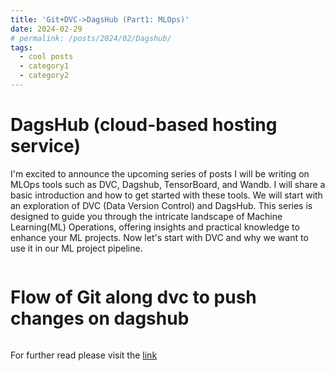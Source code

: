 ```yaml
---
title: 'Git+DVC->DagsHub (Part1: MLOps)'
date: 2024-02-29
# permalink: /posts/2024/02/Dagshub/
tags:
  - cool posts
  - category1
  - category2
---
```


DagsHub (cloud-based hosting service)
======

I'm excited to announce the upcoming series of posts I will be writing on MLOps tools such as DVC, Dagshub, TensorBoard, and Wandb. I will share a basic introduction and how to get started with these tools. We will start with an exploration of DVC (Data Version Control) and DagsHub. This series is designed to guide you through the intricate landscape of Machine Learning(ML) Operations, offering insights and practical knowledge to enhance your ML projects. Now let's start with DVC and why we want to use it in our ML project pipeline.



<img src="{{ site.url }}{{ site.baseurl }}/assets/images/dvc_post/git_dvc_dagshub.png" alt="">







Flow of Git along dvc to push changes on dagshub
======


<img src="{{ site.url }}{{ site.baseurl }}/assets/images/dvc_post/flow.png" alt="">

<!-- ![alt]({{ site.url }}{{ site.baseurl}}/assets/images/blog_images/flow.png) -->

For further read please visit the  [link](https://medium.com/@ammar.naich/git-dvc-dagshub-part1-mlops-45efd85d33df)